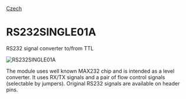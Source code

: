 
[Czech](./README.cs.md)
<!--- module --->
# RS232SINGLE01A
<!--- Emodule --->

<!--- subtitle ---> RS232 signal converter to/from TTL <!--- Esubtitle --->

![RS232SINGLE01A](/doc/img/RS232SINGLE01A_QRcode.png)

<!--- description ---> The module uses well known MAX232 chip and is intended as a level converter. It uses RX/TX signals and a pair of flow control signals (selectable by jumpers). Original RS232 signals are available on header pins.<!--- Edescription --->
            
